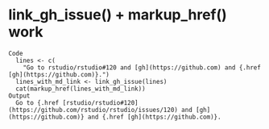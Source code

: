 # link_gh_issue() + markup_href() work

    Code
      lines <- c(
        "Go to rstudio/rstudio#120 and [gh](https://github.com) and {.href [gh](https://github.com)}.")
      lines_with_md_link <- link_gh_issue(lines)
      cat(markup_href(lines_with_md_link))
    Output
      Go to {.href [rstudio/rstudio#120](https://github.com/rstudio/rstudio/issues/120) and [gh](https://github.com)} and {.href [gh](https://github.com)}.

